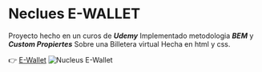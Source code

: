 # Neclues E-WALLET
Proyecto hecho en un curos de ***Udemy***
Implementado metodologia ***BEM*** y ***Custom Propiertes*** Sobre una Billetera virtual Hecha en html y css.

:point_right: [E-Wallet](https://wallet-nucleus.netlify.app/)
![Nucleus E-Wallet](/img/nucleus.jpg.jpg)